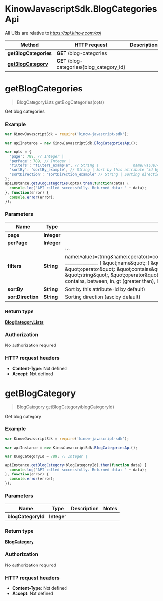 # KinowJavascriptSdk.BlogCategoriesApi

All URIs are relative to *https://api.kinow.com/api*

Method | HTTP request | Description
------------- | ------------- | -------------
[**getBlogCategories**](BlogCategoriesApi.md#getBlogCategories) | **GET** /blog-categories | 
[**getBlogCategory**](BlogCategoriesApi.md#getBlogCategory) | **GET** /blog-categories/{blog_category_id} | 


<a name="getBlogCategories"></a>
# **getBlogCategories**
> BlogCategoryLists getBlogCategories(opts)



Get blog categories

### Example
```javascript
var KinowJavascriptSdk = require('kinow-javascript-sdk');

var apiInstance = new KinowJavascriptSdk.BlogCategoriesApi();

var opts = { 
  'page': 789, // Integer | 
  'perPage': 789, // Integer | 
  'filters': "filters_example", // String |       ```      name[value]=string&name[operator]=contains&date_add[value]=string&date_add[operator]=lt      _______________        {      \"name\": {      \"value\": \"string\",      \"operator\": \"contains\"      },      \"date_add\": {      \"value\": \"string\",      \"operator\": \"lt\"      }      } ```      Operator can be: strict, contains, between, in, gt (greater than), lt (lower than).
  'sortBy': "sortBy_example", // String | Sort by this attribute (id by default)
  'sortDirection': "sortDirection_example" // String | Sorting direction (asc by default)
};
apiInstance.getBlogCategories(opts).then(function(data) {
  console.log('API called successfully. Returned data: ' + data);
}, function(error) {
  console.error(error);
});

```

### Parameters

Name | Type | Description  | Notes
------------- | ------------- | ------------- | -------------
 **page** | **Integer**|  | [optional] 
 **perPage** | **Integer**|  | [optional] 
 **filters** | **String**|       &#x60;&#x60;&#x60;      name[value]&#x3D;string&amp;name[operator]&#x3D;contains&amp;date_add[value]&#x3D;string&amp;date_add[operator]&#x3D;lt      _______________        {      \&quot;name\&quot;: {      \&quot;value\&quot;: \&quot;string\&quot;,      \&quot;operator\&quot;: \&quot;contains\&quot;      },      \&quot;date_add\&quot;: {      \&quot;value\&quot;: \&quot;string\&quot;,      \&quot;operator\&quot;: \&quot;lt\&quot;      }      } &#x60;&#x60;&#x60;      Operator can be: strict, contains, between, in, gt (greater than), lt (lower than). | [optional] 
 **sortBy** | **String**| Sort by this attribute (id by default) | [optional] 
 **sortDirection** | **String**| Sorting direction (asc by default) | [optional] 

### Return type

[**BlogCategoryLists**](BlogCategoryLists.md)

### Authorization

No authorization required

### HTTP request headers

 - **Content-Type**: Not defined
 - **Accept**: Not defined

<a name="getBlogCategory"></a>
# **getBlogCategory**
> BlogCategory getBlogCategory(blogCategoryId)



Get blog category

### Example
```javascript
var KinowJavascriptSdk = require('kinow-javascript-sdk');

var apiInstance = new KinowJavascriptSdk.BlogCategoriesApi();

var blogCategoryId = 789; // Integer | 

apiInstance.getBlogCategory(blogCategoryId).then(function(data) {
  console.log('API called successfully. Returned data: ' + data);
}, function(error) {
  console.error(error);
});

```

### Parameters

Name | Type | Description  | Notes
------------- | ------------- | ------------- | -------------
 **blogCategoryId** | **Integer**|  | 

### Return type

[**BlogCategory**](BlogCategory.md)

### Authorization

No authorization required

### HTTP request headers

 - **Content-Type**: Not defined
 - **Accept**: Not defined

